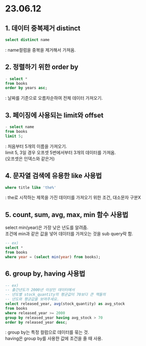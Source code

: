# 23.06.12
## 1. 데이터 중복제거 distinct
```SQL
select distinct name
```
: name컬럼을 중복을 제거해서 가져옴.  
## 2. 정렬하기 위한 order by
```SQL
- select *
from books
order by years asc;
```
: 날짜를 기준으로 오름차순하여 전체 데이터 가져오기.  
## 3. 페이징에 사용되는 limit와 offset
```SQL
- select name
from books
limit 5;
```
: 처음부터 5개의 이름을 가져오기.  
limit 5, 3일 경우 오프셋 5번에서부터 3개의 데이터를 가져옴.  
(오프셋은 인덱스와 같은거)  
## 4. 문자열 검색에 유용한 like 사용법
```SQL
where title like 'the%'
```
: the로 시작하는 제목을 가진 데이터를 가져오기 위한 조건, 대소문자 구분X  
## 5. count, sum, avg, max, min 함수 사용법
select min(year)은 가장 낮은 년도를 알려줌.  
조건에 min과 같은 값을 넣어 데이터를 가져오는 것을 sub query락 함.  
```SQL
-- ex)
select *
from books
where year = (select min(year) from books);
```
## 6. group by, having 사용법
```SQL
-- ex)
-- 출간년도가 2000년 이상인 데이터에서
-- 년도별 stock_quantity의 평균값이 70보다 큰 책들의
-- 년도와 평균값을 보여주세요.
select released_year, avg(stock_quantity) as avg_stock
from books
where released_year >= 2000
group by released_year having avg_stock > 70
order by released_year desc;
```
: group by는 특정 컬럼으로 데이터를 묶는 것.  
having은 group by를 사용한 값에 조건을 줄 때 사용.
